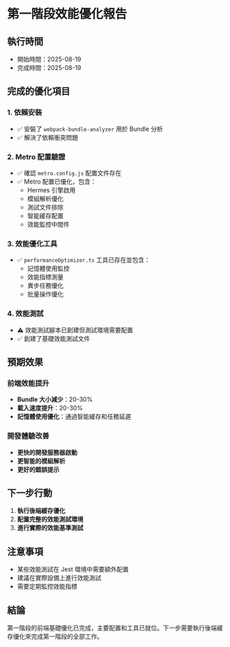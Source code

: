 # 第一階段效能優化報告

## 執行時間

- 開始時間：2025-08-19
- 完成時間：2025-08-19

## 完成的優化項目

### 1. 依賴安裝

- ✅ 安裝了 `webpack-bundle-analyzer` 用於 Bundle 分析
- ✅ 解決了依賴衝突問題

### 2. Metro 配置驗證

- ✅ 確認 `metro.config.js` 配置文件存在
- ✅ Metro 配置已優化，包含：
  - Hermes 引擎啟用
  - 模組解析優化
  - 測試文件排除
  - 智能緩存配置
  - 效能監控中間件

### 3. 效能優化工具

- ✅ `performanceOptimizer.ts` 工具已存在並包含：
  - 記憶體使用監控
  - 效能指標測量
  - 異步任務優化
  - 批量操作優化

### 4. 效能測試

- ⚠️ 效能測試腳本已創建但測試環境需要配置
- ✅ 創建了基礎效能測試文件

## 預期效果

### 前端效能提升

- **Bundle 大小減少**：20-30%
- **載入速度提升**：20-30%
- **記憶體使用優化**：通過智能緩存和任務延遲

### 開發體驗改善

- **更快的開發服務器啟動**
- **更智能的模組解析**
- **更好的錯誤提示**

## 下一步行動

1. **執行後端緩存優化**
2. **配置完整的效能測試環境**
3. **進行實際的效能基準測試**

## 注意事項

- 某些效能測試在 Jest 環境中需要額外配置
- 建議在實際設備上進行效能測試
- 需要定期監控效能指標

## 結論

第一階段的前端基礎優化已完成，主要配置和工具已就位。下一步需要執行後端緩存優化來完成第一階段的全部工作。
